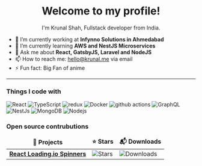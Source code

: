 <h1 align="center">Welcome to my profile!</h1>
<p align="center">I'm Krunal Shah, Fullstack developer from India.</p>

- 🔭 I’m currently working at **Infynno Solutions in Ahmedabad**
- 🌱 I’m currently learning **AWS and NestJS Microservices**
- 💬 Ask me about **React, GatsbyJS, Laravel and NodeJS**
- 📫 How to reach me: [hello@krunal.me](mailto:shahkrunal7091@gmail.com) via email
- ⚡ Fun fact: Big Fan of anime

---

<h3>Things I code with</h3>
<p>
  <img alt="React" src="https://img.shields.io/badge/-React-45b8d8?style=flat-square&logo=react&logoColor=white" />
  <img alt="TypeScript" src="https://img.shields.io/badge/-TypeScript-007ACC?style=flat-square&logo=typescript&logoColor=white" />
  <img alt="redux" src="https://img.shields.io/badge/-Redux-764ABC?style=flat-square&logo=redux&logoColor=white" />
  <img alt="Docker" src="https://img.shields.io/badge/-Docker-46a2f1?style=flat-square&logo=docker&logoColor=white" />
  <img alt="github actions" src="https://img.shields.io/badge/-Github_Actions-2088FF?style=flat-square&logo=github-actions&logoColor=white" />
  <img alt="GraphQL" src="https://img.shields.io/badge/-GraphQL-E10098?style=flat-square&logo=graphql&logoColor=white" />
  <img alt="NestJs" src="https://img.shields.io/badge/-NestJs-ea2845?style=flat-square&logo=nestjs&logoColor=white" />
  <img alt="MongoDB" src="https://img.shields.io/badge/-MongoDB-13aa52?style=flat-square&logo=mongodb&logoColor=white" />
  <img alt="Nodejs" src="https://img.shields.io/badge/-Nodejs-43853d?style=flat-square&logo=Node.js&logoColor=white" />
</p>

<h3>Open source contrubutions</h3>
<table>
  <thead align="center">
    <tr border: none;>
      <td><b>🎁 Projects</b></td>
      <td><b>⭐ Stars</b></td>
      <td><b>📬 Downloads</b></td>
    </tr>
  </thead>
  <tbody>
    <tr>
      <td><a href="https://github.com/imkrunal/react-loading-io"><b>React Loading.io Spinners</b></a></td>
      <td><img alt="Stars" src="https://img.shields.io/github/stars/imkrunal/react-loading-io?style=flat-square&labelColor=343b41"/></td>
      <td><img alt="Downloads" src="https://img.shields.io/npm/dt/react-loading-io?label=Downloads&style=flat-square"/></td>
    </tr>

  </tbody>
</table>
